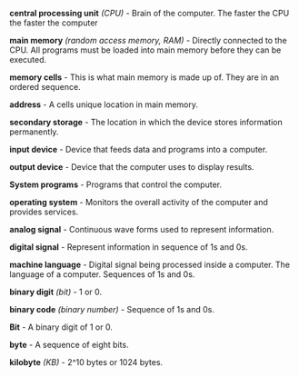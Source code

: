 **central processing unit** *(CPU)* - Brain of the computer. The faster the CPU the faster the computer

**main memory** *(random access memory, RAM)* - Directly connected to the CPU. All programs must be loaded into main memory before they can be executed.

**memory cells** - This is what main memory is made up of. They are in an ordered sequence. 

**address** - A cells unique location in main memory. 

**secondary storage** - The location in which the device stores information permanently.

**input device** - Device that feeds data and programs into a computer.

**output device** - Device that the computer uses to display results.

**System programs** - Programs that control the computer.

**operating system** - Monitors the overall activity of the computer and provides services.

**analog signal** - Continuous wave forms used to represent information.

**digital signal** - Represent information in sequence of 1s and 0s.

**machine language** - Digital signal being processed inside a computer. The language of a computer. Sequences of 1s and 0s.

**binary digit** *(bit)* - 1 or 0.

**binary code** *(binary number)* - Sequence of 1s and 0s.  

**Bit** - A binary digit of 1 or 0.

**byte** - A sequence of eight bits.

**kilobyte** *(KB)* - 2^10 bytes or 1024 bytes.
